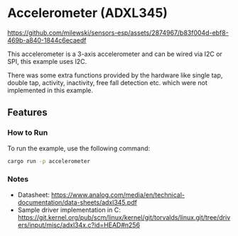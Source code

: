 # Accelerometer (ADXL345)

https://github.com/milewski/sensors-esp/assets/2874967/b83f004d-ebf8-469b-a840-1844c6ecaedf

This accelerometer is a 3-axis accelerometer and can be wired via I2C or SPI, this example uses I2C.

There was some extra functions provided by the hardware like single tap, double tap, activity, inactivity, free fall
detection etc. which were not implemented in this example.

## Features

### How to Run

To run the example, use the following command:

```bash
cargo run -p accelerometer
```

### Notes

- Datasheet: https://www.analog.com/media/en/technical-documentation/data-sheets/adxl345.pdf
- Sample driver implementation in
  C: https://git.kernel.org/pub/scm/linux/kernel/git/torvalds/linux.git/tree/drivers/input/misc/adxl34x.c?id=HEAD#n256